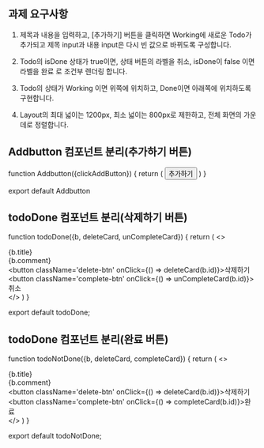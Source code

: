 ## 과제 요구사항
1. 제목과 내용을 입력하고, [추가하기] 버튼을 클릭하면 Working에 새로운 Todo가 추가되고 제목 input과 내용 input은 다시 빈 값으로 바뀌도록 구성합니다. 

2. Todo의 isDone 상태가 true이면, 상태 버튼의 라벨을 취소, isDone이 false 이면 라벨을 완료 로 조건부 렌더링 합니다. 

3. Todo의 상태가 Working 이면 위쪽에 위치하고, Done이면 아래쪽에 위치하도록 구현합니다.

4. Layout의 최대 넓이는 1200px, 최소 넓이는 800px로 제한하고, 전체 화면의 가운데로 정렬합니다. 


## Addbutton 컴포넌트 분리(추가하기 버튼)
function Addbutton({clickAddButton}) {
    return (
        <button className='add-btn'
        onClick={clickAddButton}>추가하기</button>
    )
  }
  
  export default Addbutton




## todoDone 컴포넌트 분리(삭제하기 버튼)
function todoDone({b, deleteCard, unCompleteCard}) {
    return (
        <>
            <div className='working-card'>
                <div className='working-card-title'>{b.title}</div>
                <div className='working-card-comment'>{b.comment}</div>
                <div className='working-btn' key={b.id}>
                    <button className='delete-btn' onClick={() => deleteCard(b.id)}>삭제하기</button>
                    <button className='complete-btn' onClick={() => unCompleteCard(b.id)}>취소</button>
                </div>
            </div>
        </>
    )
}

export default todoDone;



## todoDone 컴포넌트 분리(완료 버튼)
function todoNotDone({b, deleteCard, completeCard}) {
    return (
      <>
        <div className='working-card'>
          <div className='working-card-title'>{b.title}</div>
          <div className='working-card-comment'>{b.comment}</div>
          <div className='working-btn' key={b.id}>
            <button className='delete-btn' onClick={() => deleteCard(b.id)}>삭제하기</button>
            <button className='complete-btn' onClick={() => completeCard(b.id)}>완료</button>
          </div>
        </div>
      </>
    )
  }
  
  export default todoNotDone;